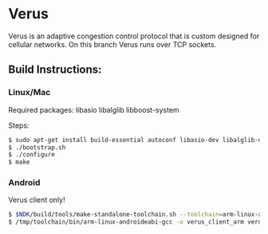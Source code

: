 # Verus
Verus is an adaptive congestion control protocol that is custom designed for cellular networks.
On this branch Verus runs over TCP sockets.

## Build Instructions:

### Linux/Mac
Required packages: libasio libalglib libboost-system

Steps:
```sh
$ sudo apt-get install build-essential autoconf libasio-dev libalglib-dev libboost-system-dev
$ ./bootstrap.sh
$ ./configure
$ make
```

### Android
Verus client only!
```sh
$ $NDK/build/tools/make-standalone-toolchain.sh --toolchain=arm-linux-androideabi-4.9 --platform=android-23 --install-dir=/tmp/toolchain/
$ /tmp/toolchain/bin/arm-linux-androideabi-gcc -o verus_client_arm verus_client.cpp -fPIE -pie -lstdc++
```